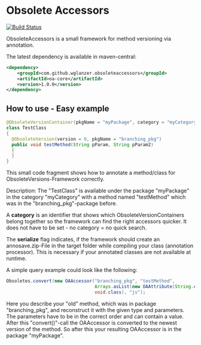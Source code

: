 # Obsolete Accessors 
[![Build Status](https://travis-ci.org/wglanzer/obsoleteaccessors.svg?branch=master)](https://travis-ci.org/wglanzer/obsoleteaccessors)

ObsoleteAccessors is a small framework for method versioning via annotation.

The latest dependency is available in maven-central:
 ```xml
 <dependency>
     <groupId>com.github.wglanzer.obsoleteaccessors</groupId>
     <artifactId>oa-core</artifactId>
     <version>1.0.0</version>
 </dependency>
 ````
 
 ## How to use - Easy example
 
```java
@ObsoleteVersionContainer(pkgName = "myPackage", category = "myCategory", serialize = true)
class TestClass 
{
  @ObsoleteVersion(version = 0, pkgName = "branching_pkg")
  public void testMethod(String pParam, String pParam2)
  {
  } 
}
```

This small code fragment shows how to annotate a method/class for ObsoleteVersions-Framework correctly.

Description: The "TestClass" is available under the package "myPackage" in the category "myCategory" with a method named "testMethod" which was in the "branching_pkg"-package before.

A **category** is an identifier that shows which ObsoleteVersionContainers belong together so the framework can find the right accessors quicker. 
It does not have to be set - no category = no quick search.

The **serialize** flag indicates, if the framework should create an annosave.zip-File in the target folder while compiling your class (annotation processor).
This is necessary if your annotated classes are not available at runtime.

A simple query example could look like the following:

```java
Obsoletes.convert(new OAAccessor("branching_pkg", "testMethod", 
                                 Arrays.asList(new OAAttribute(String.class, "myStringValue"), new OAAttribute(String.class, "mySecondValue")), 
                                 void.class), "js");
```

Here you describe your "old" method, which was in package "branching_pkg", and reconstruct it with the given type and parameters. The parameters have to be in the correct order
and can contain a value. After this "convert()"-call the OAAccessor is converted to the newest version of the method. So after this your resulting OAAccessor is in the package "myPackage".